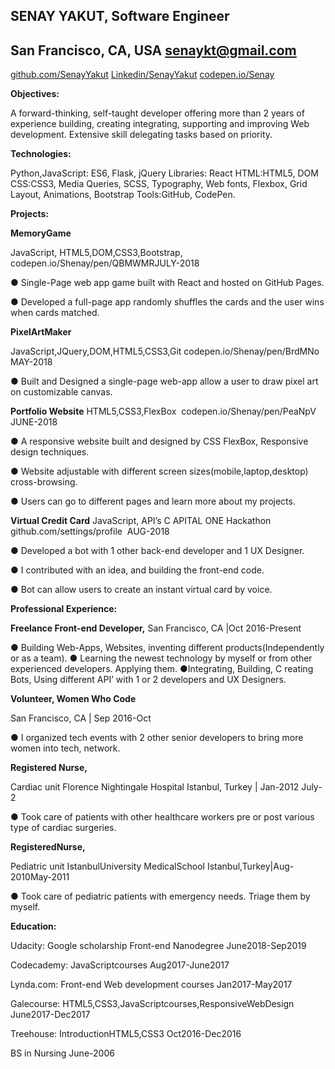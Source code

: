 
 ## SENAY YAKUT,​ ​Software Engineer 
## San Francisco, CA, USA​​​ ​senaykt@gmail.com

[github.com/SenayYakut](https://github.com/SenayYakut)
[Linkedin/SenayYakut](www.linkedin.com/in/senaykt/) 
[codepen.io/Senay](https://codepen.io/Shenay/pen/PeaNpV)


__Objectives:__

A forward-thinking, self-taught developer offering more than 2 years of experience building, creating integrating, supporting and improving Web development. Extensive skill delegating tasks based on priority.

__Technologies:__

Python,JavaScript: ES6, Flask, jQuery Libraries: React HTML:HTML5, DOM CSS:CSS3, Media Queries, SCSS,
Typography, Web fonts, Flexbox, Grid Layout, Animations, Bootstrap Tools:GitHub, CodePen.

__Projects:__

__MemoryGame__

JavaScript, HTML5,DOM,CSS3,Bootstrap, codepen.io/Shenay/pen/QBMWMR​​​ ​JULY-2018

● Single-Page web app game built with React and hosted on GitHub Pages.

● Developed a full-page app randomly shuffles the cards and the user wins when cards matched.

__PixelArtMaker__

​​J​avaScript,JQuery,DOM,HTML5,CSS3,Git ​codepen.io/Shenay/pen/BrdMNo​ ​MAY-2018

● Built and Designed a single-page web-app allow a user to draw pixel art on customizable canvas.

__Portfolio Website__ HTML5,CSS3,FlexBox ​​ ​ codepen.io/Shenay/pen/PeaNpV ​ ​JUNE-2018 

● A responsive website built and designed by CSS FlexBox, Responsive design techniques.

● Website adjustable with different screen sizes(mobile,laptop,desktop) cross-browsing.

● Users can go to different pages and learn more about my projects.

__Virtual Credit Card__ JavaScript, API’s ​​C​ APITAL ONE Hackathon ​ github.com/settings/profile​ ​ AUG-2018 

● Developed a bot with 1 other back-end developer and 1 UX Designer.

● I contributed with an idea, and building the front-end code.

● Bot can allow users to create an instant virtual card by voice.

__Professional Experience:__

__Freelance Front-end Developer,__ San Francisco, CA | ​​Oct 2016-Present

● Building Web-Apps, Websites, inventing different products(Independently or as a team).
● Learning the newest technology by myself or from other experienced developers. Applying them.
● ​Integrating, Building, C​​ reating Bots, Using different API’ with 1 or 2 developers and UX Designers.

__Volunteer, Women Who Code__

San Francisco, CA | Sep 2016-Oct 

● I organized tech events with 2 other senior developers to bring more women into tech, network.

__Registered Nurse,__

Cardiac unit Florence Nightingale Hospital Istanbul, Turkey | Jan-2012 July-2

● Took care of patients with other healthcare workers pre or post various type of cardiac surgeries.

__RegisteredNurse,__

Pediatric unit IstanbulUniversity MedicalSchool Istanbul,Turkey|Aug-2010May-2011

● Took care of pediatric patients with emergency needs. Triage them by myself.

__Education:__

Udacity: Google scholarship Front-end Nanodegree June2018-Sep2019

Codecademy: JavaScriptcourses Aug2017-June2017

Lynda.com: Front-end Web development courses Jan2017-May2017

Galecourse: HTML5,CSS3,JavaScriptcourses,ResponsiveWebDesign  June2017-Dec2017 

Treehouse: IntroductionHTML5,CSS3  Oct2016-Dec2016

BS in Nursing June-2006


